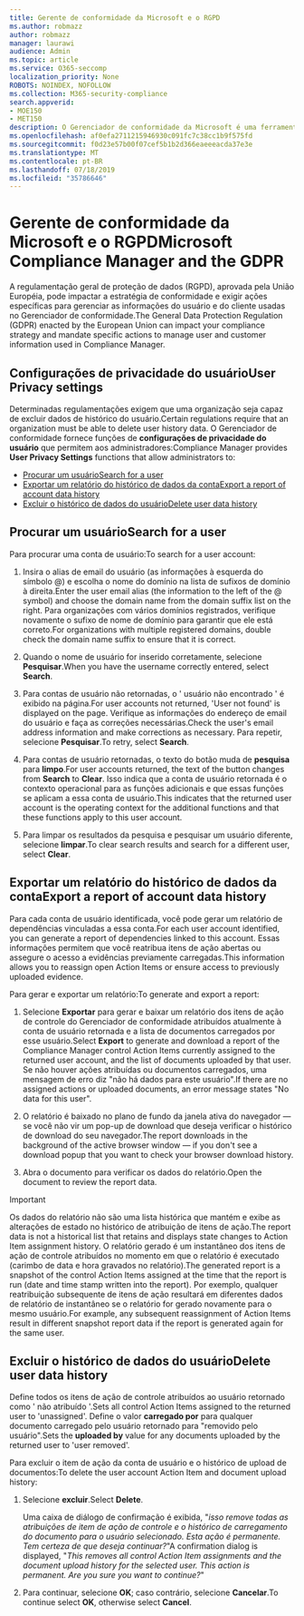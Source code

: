 ```yaml
---
title: Gerente de conformidade da Microsoft e o RGPD
ms.author: robmazz
author: robmazz
manager: laurawi
audience: Admin
ms.topic: article
ms.service: O365-seccomp
localization_priority: None
ROBOTS: NOINDEX, NOFOLLOW
ms.collection: M365-security-compliance
search.appverid:
- MOE150
- MET150
description: O Gerenciador de conformidade da Microsoft é uma ferramenta de avaliação de riscos gratuita baseada em fluxo de trabalho no portal de confiança do serviço Microsoft. O Gerenciador de conformidade permite que você rastreie, atribua e verifique as atividades de conformidade normativa relacionadas aos serviços em nuvem da Microsoft.
ms.openlocfilehash: af0efa2711215946930c091fc7c38cc1b9f575fd
ms.sourcegitcommit: f0d23e57b00f07cef5b1b2d366eaeeeacda37e3e
ms.translationtype: MT
ms.contentlocale: pt-BR
ms.lasthandoff: 07/18/2019
ms.locfileid: "35786646"
---
```

# <a name="microsoft-compliance-manager-and-the-gdpr"></a><span data-ttu-id="dea77-104">Gerente de conformidade da Microsoft e o RGPD</span><span class="sxs-lookup"><span data-stu-id="dea77-104">Microsoft Compliance Manager and the GDPR</span></span>

<span data-ttu-id="dea77-105">A regulamentação geral de proteção de dados (RGPD), aprovada pela União Européia, pode impactar a estratégia de conformidade e exigir ações específicas para gerenciar as informações do usuário e do cliente usadas no Gerenciador de conformidade.</span><span class="sxs-lookup"><span data-stu-id="dea77-105">The General Data Protection Regulation (GDPR) enacted by the European Union can impact your compliance strategy and mandate specific actions to manage user and customer information used in Compliance Manager.</span></span>

## <a name="user-privacy-settings"></a><span data-ttu-id="dea77-106">Configurações de privacidade do usuário</span><span class="sxs-lookup"><span data-stu-id="dea77-106">User Privacy settings</span></span>

<span data-ttu-id="dea77-107">Determinadas regulamentações exigem que uma organização seja capaz de excluir dados de histórico do usuário.</span><span class="sxs-lookup"><span data-stu-id="dea77-107">Certain regulations require that an organization must be able to delete user history data.</span></span> <span data-ttu-id="dea77-108">O Gerenciador de conformidade fornece funções de **configurações de privacidade do usuário** que permitem aos administradores:</span><span class="sxs-lookup"><span data-stu-id="dea77-108">Compliance Manager provides **User Privacy Settings** functions that allow administrators to:</span></span>
  
- [<span data-ttu-id="dea77-109">Procurar um usuário</span><span class="sxs-lookup"><span data-stu-id="dea77-109">Search for a user</span></span>](#search-for-a-user)
- [<span data-ttu-id="dea77-110">Exportar um relatório do histórico de dados da conta</span><span class="sxs-lookup"><span data-stu-id="dea77-110">Export a report of account data history</span></span>](#export-a-report-of-account-data-history)
- [<span data-ttu-id="dea77-111">Excluir o histórico de dados do usuário</span><span class="sxs-lookup"><span data-stu-id="dea77-111">Delete user data history</span></span>](#delete-user-data-history)
  
## <a name="search-for-a-user"></a><span data-ttu-id="dea77-112">Procurar um usuário</span><span class="sxs-lookup"><span data-stu-id="dea77-112">Search for a user</span></span>

<span data-ttu-id="dea77-113">Para procurar uma conta de usuário:</span><span class="sxs-lookup"><span data-stu-id="dea77-113">To search for a user account:</span></span>
  
1. <span data-ttu-id="dea77-114">Insira o alias de email do usuário (as informações à esquerda do símbolo @) e escolha o nome do domínio na lista de sufixos de domínio à direita.</span><span class="sxs-lookup"><span data-stu-id="dea77-114">Enter the user email alias (the information to the left of the @ symbol) and choose the domain name from the  domain suffix list on the right.</span></span> <span data-ttu-id="dea77-115">Para organizações com vários domínios registrados, verifique novamente o sufixo de nome de domínio para garantir que ele está correto.</span><span class="sxs-lookup"><span data-stu-id="dea77-115">For organizations with multiple registered domains, double check the domain name suffix to ensure that it is correct.</span></span>

2. <span data-ttu-id="dea77-116">Quando o nome de usuário for inserido corretamente, selecione **Pesquisar**.</span><span class="sxs-lookup"><span data-stu-id="dea77-116">When you have the username correctly entered, select **Search**.</span></span>

3. <span data-ttu-id="dea77-117">Para contas de usuário não retornadas, o ' usuário não encontrado ' é exibido na página.</span><span class="sxs-lookup"><span data-stu-id="dea77-117">For user accounts not returned, 'User not found' is displayed on the page.</span></span> <span data-ttu-id="dea77-118">Verifique as informações do endereço de email do usuário e faça as correções necessárias.</span><span class="sxs-lookup"><span data-stu-id="dea77-118">Check the user's email address information and make corrections as necessary.</span></span> <span data-ttu-id="dea77-119">Para repetir, selecione **Pesquisar**.</span><span class="sxs-lookup"><span data-stu-id="dea77-119">To retry, select **Search**.</span></span>

4. <span data-ttu-id="dea77-120">Para contas de usuário retornadas, o texto do botão muda de **pesquisa** para **limpo**.</span><span class="sxs-lookup"><span data-stu-id="dea77-120">For user accounts returned, the text of the button changes from **Search** to **Clear**.</span></span> <span data-ttu-id="dea77-121">Isso indica que a conta de usuário retornada é o contexto operacional para as funções adicionais e que essas funções se aplicam a essa conta de usuário.</span><span class="sxs-lookup"><span data-stu-id="dea77-121">This indicates that the returned user account is the operating context for the additional functions and that these functions apply to this user account.</span></span>

5. <span data-ttu-id="dea77-122">Para limpar os resultados da pesquisa e pesquisar um usuário diferente, selecione **limpar**.</span><span class="sxs-lookup"><span data-stu-id="dea77-122">To clear search results and search for a different user, select **Clear**.</span></span>

## <a name="export-a-report-of-account-data-history"></a><span data-ttu-id="dea77-123">Exportar um relatório do histórico de dados da conta</span><span class="sxs-lookup"><span data-stu-id="dea77-123">Export a report of account data history</span></span>

<span data-ttu-id="dea77-124">Para cada conta de usuário identificada, você pode gerar um relatório de dependências vinculadas a essa conta.</span><span class="sxs-lookup"><span data-stu-id="dea77-124">For each user account identified, you can generate a report of dependencies linked to this account.</span></span> <span data-ttu-id="dea77-125">Essas informações permitem que você reatribua itens de ação abertas ou assegure o acesso a evidências previamente carregadas.</span><span class="sxs-lookup"><span data-stu-id="dea77-125">This information allows you to reassign open Action Items or ensure access to previously uploaded evidence.</span></span>
  
 <span data-ttu-id="dea77-126">Para gerar e exportar um relatório:</span><span class="sxs-lookup"><span data-stu-id="dea77-126">To generate and export a report:</span></span>
  
1. <span data-ttu-id="dea77-127">Selecione **Exportar** para gerar e baixar um relatório dos itens de ação de controle do Gerenciador de conformidade atribuídos atualmente à conta de usuário retornada e a lista de documentos carregados por esse usuário.</span><span class="sxs-lookup"><span data-stu-id="dea77-127">Select **Export** to generate and download a report of the Compliance Manager control Action Items currently assigned to the returned user account, and the list of documents uploaded by that user.</span></span> <span data-ttu-id="dea77-128">Se não houver ações atribuídas ou documentos carregados, uma mensagem de erro diz "não há dados para este usuário".</span><span class="sxs-lookup"><span data-stu-id="dea77-128">If there are no assigned actions or uploaded documents, an error message states "No data for this user".</span></span>

2. <span data-ttu-id="dea77-129">O relatório é baixado no plano de fundo da janela ativa do navegador — se você não vir um pop-up de download que deseja verificar o histórico de download do seu navegador.</span><span class="sxs-lookup"><span data-stu-id="dea77-129">The report downloads in the background of the active browser window — if you don't see a download popup that you want to check your browser download history.</span></span>

3. <span data-ttu-id="dea77-130">Abra o documento para verificar os dados do relatório.</span><span class="sxs-lookup"><span data-stu-id="dea77-130">Open the document to review the report data.</span></span>

> [!IMPORTANT]
> <span data-ttu-id="dea77-131">Os dados do relatório não são uma lista histórica que mantém e exibe as alterações de estado no histórico de atribuição de itens de ação.</span><span class="sxs-lookup"><span data-stu-id="dea77-131">The report data is not a historical list that retains and displays state changes to Action Item assignment history.</span></span> <span data-ttu-id="dea77-132">O relatório gerado é um instantâneo dos itens de ação de controle atribuídos no momento em que o relatório é executado (carimbo de data e hora gravados no relatório).</span><span class="sxs-lookup"><span data-stu-id="dea77-132">The generated report is a snapshot of the control Action Items assigned at the time that the report is run (date and time stamp written into the report).</span></span> <span data-ttu-id="dea77-133">Por exemplo, qualquer reatribuição subsequente de itens de ação resultará em diferentes dados de relatório de instantâneo se o relatório for gerado novamente para o mesmo usuário.</span><span class="sxs-lookup"><span data-stu-id="dea77-133">For example, any subsequent reassignment of Action Items result in different snapshot report data if the report is generated again for the same user.</span></span>
  
## <a name="delete-user-data-history"></a><span data-ttu-id="dea77-134">Excluir o histórico de dados do usuário</span><span class="sxs-lookup"><span data-stu-id="dea77-134">Delete user data history</span></span>

<span data-ttu-id="dea77-135">Define todos os itens de ação de controle atribuídos ao usuário retornado como ' não atribuído '.</span><span class="sxs-lookup"><span data-stu-id="dea77-135">Sets all control Action Items assigned to the returned user to 'unassigned'.</span></span> <span data-ttu-id="dea77-136">Define o valor **carregado por** para qualquer documento carregado pelo usuário retornado para "removido pelo usuário".</span><span class="sxs-lookup"><span data-stu-id="dea77-136">Sets the **uploaded by** value for any documents uploaded by the returned user to 'user removed'.</span></span>
  
<span data-ttu-id="dea77-137">Para excluir o item de ação da conta de usuário e o histórico de upload de documentos:</span><span class="sxs-lookup"><span data-stu-id="dea77-137">To delete the user account Action Item and document upload history:</span></span>
  
1. <span data-ttu-id="dea77-138">Selecione **excluir**.</span><span class="sxs-lookup"><span data-stu-id="dea77-138">Select **Delete**.</span></span>

    <span data-ttu-id="dea77-139">Uma caixa de diálogo de confirmação é exibida, "*isso remove todas as atribuições de item de ação de controle e o histórico de carregamento do documento para o usuário selecionado. Esta ação é permanente. Tem certeza de que deseja continuar?*"</span><span class="sxs-lookup"><span data-stu-id="dea77-139">A confirmation dialog is displayed, "*This removes all control Action Item assignments and the document upload history for the selected user. This action is permanent. Are you sure you want to continue?*"</span></span>

2. <span data-ttu-id="dea77-140">Para continuar, selecione **OK**; caso contrário, selecione **Cancelar**.</span><span class="sxs-lookup"><span data-stu-id="dea77-140">To continue select **OK**, otherwise select **Cancel**.</span></span>
